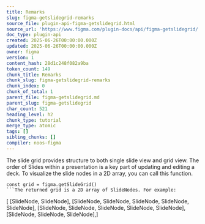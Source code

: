 ```yaml
---
title: Remarks
slug: figma-getslidegrid-remarks
source_file: plugin-api-figma-getslidegrid.html
source_url: 'https://www.figma.com/plugin-docs/api/figma-getslidegrid/'
doc_type: plugin-api
created: 2025-06-26T00:00:00.000Z
updated: 2025-06-26T00:00:00.000Z
owner: figma
version: 1
content_hash: 28d1c248f082a9ba
token_count: 149
chunk_title: Remarks
chunk_slug: figma-getslidegrid-remarks
chunk_index: 0
chunk_of_total: 1
parent_file: figma-getslidegrid.md
parent_slug: figma-getslidegrid
char_count: 521
heading_level: h2
chunk_type: tutorial
merge_type: atomic
tags: []
sibling_chunks: []
compiler: noos-figma
---
```


The slide grid provides structure to both single slide view and grid view.
The order of Slides within a presentation is a key part of updating and editing a deck.
To visualize the slide nodes in a 2D array, you can call this function.

```
const grid = figma.getSlideGrid()
```The returned grid is a 2D array of SlideNodes. For example:

```
[ [SlideNode, SlideNode], [SlideNode, SlideNode, SlideNode, SlideNode, SlideNode], [SlideNode, SlideNode, SlideNode, SlideNode, SlideNode], [SlideNode, SlideNode, SlideNode],]
```
